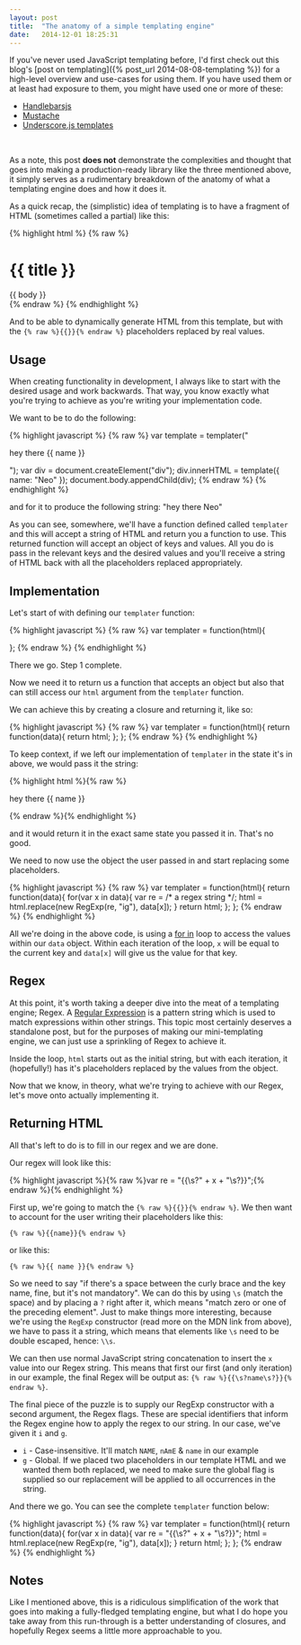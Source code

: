 ```yaml
---
layout: post
title:  "The anatomy of a simple templating engine"
date:   2014-12-01 18:25:31
---
```


If you've never used JavaScript templating before, I'd first check out this blog's [post on templating]({% post_url 2014-08-08-templating %}) for a high-level overview and use-cases for using them. If you have used them or at least had exposure to them, you might have used one or more of these:

* [Handlebarsjs](http://handlebarsjs.com)
* [Mustache](http://mustache.github.io)
* [Underscore.js templates](http://underscorejs.org/#template)

<br>

As a note, this post **does not** demonstrate the complexities and thought that goes into making a production-ready library like the three mentioned above, it simply serves as a rudimentary breakdown of the anatomy of what a templating engine does and how it does it.

As a quick recap, the (simplistic) idea of templating is to have a fragment of HTML (sometimes called a partial) like this: 

{% highlight html %}
{% raw %}
<div class="entry">
  <h1>{{ title }}</h1>
  <div class="body">
    {{ body }}
  </div>
</div>
{% endraw %}
{% endhighlight %}

And to be able to dynamically generate HTML from this template, but with the `{% raw %}{{}}{% endraw %}` placeholders replaced by real values.

## Usage

When creating functionality in development, I always like to start with the desired usage and work backwards. That way, you know exactly what you're trying to achieve as you're writing your implementation code.

We want to be to do the following:

{% highlight javascript %}
{% raw %}
var template = templater("<p>hey there {{ name }}</p>");
var div = document.createElement("div");
div.innerHTML = template({
  name: "Neo"
});
document.body.appendChild(div);
{% endraw %}
{% endhighlight %}

and for it to produce the following string: "hey there Neo"

As you can see, somewhere, we'll have a function defined called `templater` and this will accept a string of HTML and return you a function to use. This returned function will accept an object of keys and values. All you do is pass in the relevant keys and the desired values and you'll receive a string of HTML back with all the placeholders replaced appropriately.

## Implementation

Let's start of with defining our `templater` function:

{% highlight javascript %}
{% raw %}
var templater = function(html){
  
};
{% endraw %}
{% endhighlight %}

There we go. Step 1 complete.

Now we need it to return us a function that accepts an object but also that can still access our `html` argument from the `templater` function.

We can achieve this by creating a closure and returning it, like so:

{% highlight javascript %}
{% raw %}
var templater = function(html){
  return function(data){
    return html;
  };
};
{% endraw %}
{% endhighlight %}

To keep context, if we left our implementation of `templater` in the state it's in above, we would pass it the string:

{% highlight html %}{% raw %}<p>hey there {{ name }}</p>{% endraw %}{% endhighlight %}

and it would return it in the exact same state you passed it in. That's no good.

We need to now use the object the user passed in and start replacing some placeholders.

{% highlight javascript %}
{% raw %}
var templater = function(html){
  return function(data){
    for(var x in data){
      var re = /* a regex string */;
      html = html.replace(new RegExp(re, "ig"), data[x]);
    }
    return html;
  };
};
{% endraw %}
{% endhighlight %}

All we're doing in the above code, is using a [for in](https://developer.mozilla.org/en-US/docs/Web/JavaScript/Reference/Statements/for...in) loop to access the values within our `data` object. Within each iteration of the loop, `x` will be equal to the current key and `data[x]` will give us the value for that key. 

## Regex

At this point, it's worth taking a deeper dive into the meat of a templating engine; Regex. A [Regular Expression](https://developer.mozilla.org/en-US/docs/Web/JavaScript/Guide/Regular_Expressions) is a pattern string which is used to match expressions within other strings. This topic most certainly deserves a standalone post, but for the purposes of making our mini-templating engine, we can just use a sprinkling of Regex to achieve it.

Inside the loop, `html` starts out as the initial string, but with each iteration, it (hopefully!) has it's placeholders replaced by the values from the object.

Now that we know, in theory, what we're trying to achieve with our Regex, let's move onto actually implementing it.

## Returning HTML

All that's left to do is to fill in our regex and we are done.

Our regex will look like this:

{% highlight javascript %}{% raw %}var re = "{{\\s?" + x + "\\s?}}";{% endraw %}{% endhighlight %}

First up, we're going to match the `{% raw %}{{}}{% endraw %}`. We then want to account for the user writing their placeholders like this:

`{% raw %}{{name}}{% endraw %}`

or like this:

`{% raw %}{{ name }}{% endraw %}`

So we need to say "if there's a space between the curly brace and the key name, fine, but it's not mandatory". We can do this by using `\s` (match the space) and by placing a `?` right after it, which means "match zero or one of the preceding element". Just to make things more interesting, because we're using the `RegExp` constructor (read more on the MDN link from above), we have to pass it a string, which means that elements like `\s` need to be double escaped, hence: `\\s`.

We can then use normal JavaScript string concatenation to insert the `x` value into our Regex string. This means that first our first (and only iteration) in our example, the final Regex will be output as: `{% raw %}{{\s?name\s?}}{% endraw %}`.

The final piece of the puzzle is to supply our RegExp constructor with a second argument, the Regex flags. These are special identifiers that inform the Regex engine how to apply the regex to our string. In our case, we've given it `i` and `g`. 

* `i` - Case-insensitive. It'll match `NAME`, `nAmE` & `name` in our example
* `g` - Global. If we placed two placeholders in our template HTML and we wanted them both replaced, we need to make sure the global flag is supplied so our replacement will be applied to all occurrences in the string.

And there we go. You can see the complete `templater` function below:

{% highlight javascript %}
{% raw %}
var templater = function(html){
  return function(data){
    for(var x in data){
      var re = "{{\\s?" + x + "\\s?}}";
      html = html.replace(new RegExp(re, "ig"), data[x]);
    }
    return html;
  };
};
{% endraw %}
{% endhighlight %}

## Notes

Like I mentioned above, this is a ridiculous simplification of the work that goes into making a fully-fledged templating engine, but what I do hope you take away from this run-through is a better understanding of closures, and hopefully Regex seems a little more approachable to you.
